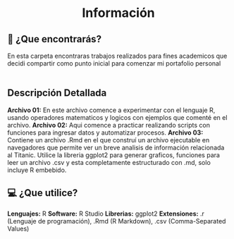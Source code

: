 <h1 align="center">Información</h1>
<h2>🤔 ¿Que encontrarás?</h2>
En esta carpeta encontraras trabajos realizados para fines academicos que decidi compartir como punto inicial para comenzar mi portafolio personal
<br></br>
<h2>Descripción Detallada</h2>

**Archivo 01:** En este archivo comence a experimentar con el lenguaje R, usando operadores matematicos y logicos con ejemplos que comenté en el archivo.
**Archivo 02:** Aqui comence a practicar realizando scripts con funciones para ingresar datos y automatizar procesos. 
**Archivo 03:** Contiene un archivo .Rmd en el que construí un archivo ejecutable en navegadores que permite ver un breve analisis de información
relacionada al Titanic. Utilice la libreria ggplot2 para generar graficos, funciones para leer un archivo .csv y esta completamente estructurado con .md, solo incluye R embebido.

<h2>💻 ¿Que utilice?</h2>

**Lenguajes:** R
**Software:** R Studio
**Librerias:** ggplot2
**Extensiones:** .r (Lenguaje de programación), .Rmd (R Markdown), .csv (Comma-Separated Values)
